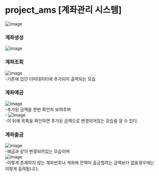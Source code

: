 # project_ams [계좌관리 시스템]
![image](https://github.com/SORUzzang/project_ams/assets/160811627/a994c67f-7a51-4515-9a43-658353a6a6c4)

### 계좌생성
![image](https://github.com/SORUzzang/project_ams/assets/160811627/b456658c-7123-4c0b-9ccc-22451fdf75a5)

### 계좌조회
![image](https://github.com/SORUzzang/project_ams/assets/160811627/5ac5d502-541b-4264-80f4-7016dbca266e)
<br>-기존에 있던 더미데이터에 추가되어 출력되는 모습

### 계좌예금
![image](https://github.com/SORUzzang/project_ams/assets/160811627/a037af43-0ed3-4127-a615-f4ff50655672)
<br>-추가된 금액을 한번 확인차 보여주며
<br>-
![image](https://github.com/SORUzzang/project_ams/assets/160811627/4f339504-1223-49b2-9ec4-22a6328e7d02)
<br>-이 뒤에 목록을 확인하면 추가된 금액으로 변경되어있는 모습을 알 수 있다.

### 계좌출금
![image](https://github.com/SORUzzang/project_ams/assets/160811627/f0535207-8c11-4236-aae7-6a58111646d4)
<br>-예금과 같이 변경되어있는 모습이며
<br>
![image](https://github.com/SORUzzang/project_ams/assets/160811627/94c005db-ac84-4273-b2fd-5507607720f2)
<br>-이렇게 존재하지 않는 계좌번호나 계좌에 잔액이 출금할려는 금액보다 없을경우에는 이렇게 출력됩니다.
